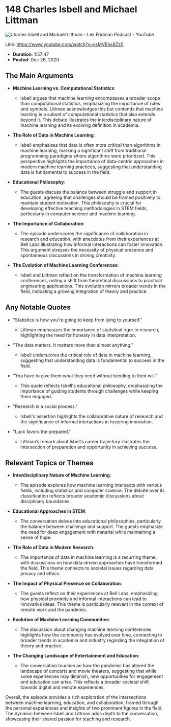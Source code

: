 # 148 Charles Isbell and Michael Littman


![Charles Isbell and Michael Littman - Lex Fridman Podcast - YouTube](https://i.ytimg.com/vi/yzMVEbs8Zz0/default.jpg?sqp=-oaymwEECHgQQw&rs=AMzJL3nQrxRlohjd3fNNFng3_lALo_-QkA)

Link: https://www.youtube.com/watch?v=yzMVEbs8Zz0

- **Duration**: 1:57:47
- **Posted**: Dec 26, 2020


## The Main Arguments

- **Machine Learning vs. Computational Statistics**:
  - Isbell argues that machine learning encompasses a broader scope than computational statistics, emphasizing the importance of rules and symbols. Littman acknowledges this but contends that machine learning is a subset of computational statistics that also extends beyond it. This debate illustrates the interdisciplinary nature of machine learning and its evolving definition in academia.

- **The Role of Data in Machine Learning**:
  - Isbell emphasizes that data is often more critical than algorithms in machine learning, marking a significant shift from traditional programming paradigms where algorithms were prioritized. This perspective highlights the importance of data-centric approaches in modern machine learning practices, suggesting that understanding data is fundamental to success in the field.

- **Educational Philosophy**:
  - The guests discuss the balance between struggle and support in education, agreeing that challenges should be framed positively to maintain student motivation. This philosophy is crucial for developing effective teaching methodologies in STEM fields, particularly in computer science and machine learning.

- **The Importance of Collaboration**:
  - The episode underscores the significance of collaboration in research and education, with anecdotes from their experiences at Bell Labs illustrating how informal interactions can foster innovation. This argument stresses the necessity of physical presence and spontaneous discussions in driving creativity.

- **The Evolution of Machine Learning Conferences**:
  - Isbell and Littman reflect on the transformation of machine learning conferences, noting a shift from theoretical discussions to practical engineering applications. This evolution mirrors broader trends in the field, indicating a growing integration of theory and practice.

## Any Notable Quotes

- "Statistics is how you're going to keep from lying to yourself."
  - Littman emphasizes the importance of statistical rigor in research, highlighting the need for honesty in data interpretation.

- "The data matters. It matters more than almost anything."
  - Isbell underscores the critical role of data in machine learning, suggesting that understanding data is fundamental to success in the field.

- "You have to give them what they need without bending to their will."
  - This quote reflects Isbell's educational philosophy, emphasizing the importance of guiding students through challenges while keeping them engaged.

- "Research is a social process."
  - Isbell's assertion highlights the collaborative nature of research and the significance of informal interactions in fostering innovation.

- "Luck favors the prepared."
  - Littman’s remark about Isbell’s career trajectory illustrates the intersection of preparation and opportunity in achieving success.

## Relevant Topics or Themes

- **Interdisciplinary Nature of Machine Learning**:
  - The episode explores how machine learning intersects with various fields, including statistics and computer science. The debate over its classification reflects broader academic discussions about disciplinary boundaries.

- **Educational Approaches in STEM**:
  - The conversation delves into educational philosophies, particularly the balance between challenge and support. The guests emphasize the need for deep engagement with material while maintaining a sense of hope.

- **The Role of Data in Modern Research**:
  - The importance of data in machine learning is a recurring theme, with discussions on how data-driven approaches have transformed the field. This theme connects to societal issues regarding data privacy and ethics.

- **The Impact of Physical Presence on Collaboration**:
  - The guests reflect on their experiences at Bell Labs, emphasizing how physical proximity and informal interactions can lead to innovative ideas. This theme is particularly relevant in the context of remote work and the pandemic.

- **Evolution of Machine Learning Communities**:
  - The discussion about changing machine learning conferences highlights how the community has evolved over time, connecting to broader trends in academia and industry regarding the integration of theory and practice.

- **The Changing Landscape of Entertainment and Education**:
  - The conversation touches on how the pandemic has altered the landscape of concerts and movie theaters, suggesting that while some experiences may diminish, new opportunities for engagement and education can arise. This reflects a broader societal shift towards digital and remote experiences.

Overall, the episode provides a rich exploration of the intersections between machine learning, education, and collaboration, framed through the personal experiences and insights of two prominent figures in the field. The dynamic between Isbell and Littman adds depth to the conversation, showcasing their shared passion for teaching and research.